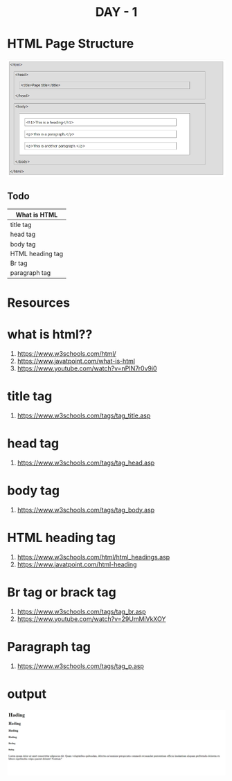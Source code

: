# <div align="center" >DAY - 1</div>
# HTML Page Structure
![Image of Day-1](https://github.com/madhukarmayank/100DAYOFCODE/blob/main/Day%20-%201/img.jpg)

## Todo
What is HTML | 
------------ | 
title tag |
head tag |
body tag |
HTML heading tag   |
Br tag |
paragraph tag |


# Resources
# what is html??
1.  <a href="https://www.w3schools.com/html/">https://www.w3schools.com/html/</a>
2.  <a href="https://www.javatpoint.com/what-is-html">https://www.javatpoint.com/what-is-html</a>
3.  <a href="https://www.youtube.com/watch?v=nPIN7r0v9i0">https://www.youtube.com/watch?v=nPIN7r0v9i0</a>

# title tag 
1. <a href="https://www.w3schools.com/tags/tag_title.asp">https://www.w3schools.com/tags/tag_title.asp</a>

# head tag
1. <a href="https://www.w3schools.com/tags/tag_head.asp">https://www.w3schools.com/tags/tag_head.asp</a>

# body tag
1. <a href="https://www.w3schools.com/tags/tag_body.asp">https://www.w3schools.com/tags/tag_body.asp</a>

# HTML heading tag 
1. <a href="https://www.w3schools.com/html/html_headings.asp">https://www.w3schools.com/html/html_headings.asp</a>
2. <a href="https://www.javatpoint.com/html-heading">https://www.javatpoint.com/html-heading</a>

# Br tag or brack tag
1. <a href="https://www.w3schools.com/tags/tag_br.asp">https://www.w3schools.com/tags/tag_br.asp</a>
2. <a herf="https://www.youtube.com/watch?v=29UmMiVkXOY">https://www.youtube.com/watch?v=29UmMiVkXOY</a>

# Paragraph tag
1. <a href="https://www.w3schools.com/tags/tag_p.asp">https://www.w3schools.com/tags/tag_p.asp</a>


# output 
![Image of Day-1](https://github.com/madhukarmayank/100DAYOFCODE/blob/main/Day%20-%201/output.jpg)
